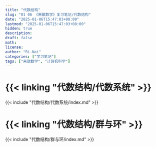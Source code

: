 ```yaml
---
title: "代数结构"
slug: "01 06 《离散数学》复习笔记/代数结构"
date: "2025-01-06T15:47:03+08:00"
lastmod: "2025-01-06T15:47:03+08:00"
hidden: true
description:
draft: false
math:
license:
author: "Ri-Nai"
categories: ["学习笔记"]
tags: ["离散数学", "计算机科学"]
---
```

# {{< linking "代数结构/代数系统" >}}
{{< include "代数结构/代数系统/index.md" >}}

# {{< linking "代数结构/群与环" >}}
{{< include "代数结构/群与环/index.md" >}}


